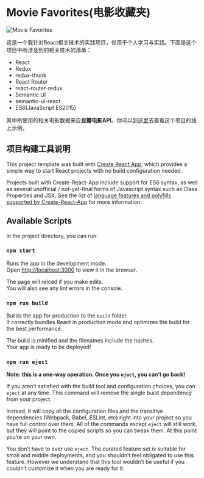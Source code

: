 # Movie Favorites(电影收藏夹)

![Movie Favorites](http://movie-favorites.flyerq.com/movie-favorites.jpg "电影收藏夹")

这是一个我针对React相关技术的实践项目，仅用于个人学习与实践。下面是这个项目中所涉及到的相关技术的清单：

* React
* Redux
* redux-thunk
* React Router
* react-router-redux
* Semantic UI
* semantic-ui-react
* ES6(JavaScript ES2015)

其中所使用的相关电影数据来自**豆瓣电影API**。你可以到[这里](http://movie-favorites.flyerq.com "电影收藏夹")去查看这个项目的线上示例。

## 项目构建工具说明

This project template was built with [Create React App](https://github.com/facebookincubator/create-react-app), which provides a simple way to start React projects with no build configuration needed.

Projects built with Create-React-App include support for ES6 syntax, as well as several unofficial / not-yet-final forms of Javascript syntax such as Class Properties and JSX.  See the list of [language features and polyfills supported by Create-React-App](https://github.com/facebookincubator/create-react-app/blob/master/packages/react-scripts/template/README.md#supported-language-features-and-polyfills) for more information.

## Available Scripts

In the project directory, you can run:

### `npm start`

Runs the app in the development mode.<br>
Open [http://localhost:3000](http://localhost:3000) to view it in the browser.

The page will reload if you make edits.<br>
You will also see any lint errors in the console.

### `npm run build`

Builds the app for production to the `build` folder.<br>
It correctly bundles React in production mode and optimizes the build for the best performance.

The build is minified and the filenames include the hashes.<br>
Your app is ready to be deployed!

### `npm run eject`

**Note: this is a one-way operation. Once you `eject`, you can’t go back!**

If you aren’t satisfied with the build tool and configuration choices, you can `eject` at any time. This command will remove the single build dependency from your project.

Instead, it will copy all the configuration files and the transitive dependencies (Webpack, Babel, ESLint, etc) right into your project so you have full control over them. All of the commands except `eject` will still work, but they will point to the copied scripts so you can tweak them. At this point you’re on your own.

You don’t have to ever use `eject`. The curated feature set is suitable for small and middle deployments, and you shouldn’t feel obligated to use this feature. However we understand that this tool wouldn’t be useful if you couldn’t customize it when you are ready for it.
